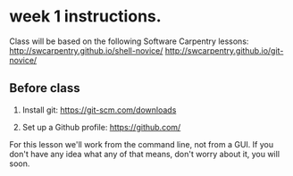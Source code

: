 # week 1 instructions.

Class will be based on the following Software Carpentry lessons:  
http://swcarpentry.github.io/shell-novice/
http://swcarpentry.github.io/git-novice/

## Before class
1. Install git: https://git-scm.com/downloads


2. Set up a Github profile: https://github.com/

For this lesson we'll work from the command line, not from a GUI.
 If you don't have any idea what any of that means, don't worry about
  it, you will soon.